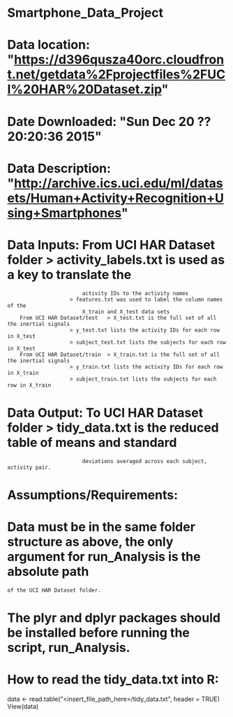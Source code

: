 # Smartphone_Data_Project

# Data location:  "https://d396qusza40orc.cloudfront.net/getdata%2Fprojectfiles%2FUCI%20HAR%20Dataset.zip"
# Date Downloaded:  "Sun Dec 20 ??20:20:36 2015"
# Data Description:  "http://archive.ics.uci.edu/ml/datasets/Human+Activity+Recognition+Using+Smartphones"

# Data Inputs:	From UCI HAR Dataset folder	> activity_labels.txt is used as a key to translate the
							activity IDs to the activity names
						> features.txt was used to label the column names of the
							X_train and X_test data sets
 		From UCI HAR Dataset/test	> X_test.txt is the full set of all the inertial signals
						> y_test.txt lists the activity IDs for each row in X_test
						> subject_test.txt lists the subjects for each row in X_test
		From UCI HAR Dataset/train	> X_train.txt is the full set of all the inertial signals
						> y_train.txt lists the activity IDs for each row in X_train
						> subject_train.txt lists the subjects for each row in X_train

# Data Output:  To UCI HAR Dataset folder	> tidy_data.txt is the reduced table of means and standard 
							deviations averaged across each subject, activity pair.
							

# Assumptions/Requirements:

# Data must be in the same folder structure as above, the only argument for run_Analysis is the absolute path
	of the UCI HAR Dataset folder.

# The plyr and dplyr packages should be installed before running the script, run_Analysis.


# How to read the tidy_data.txt into R:

data <- read.table("<insert_file_path_here>/tidy_data.txt", header = TRUE)
View(data)




